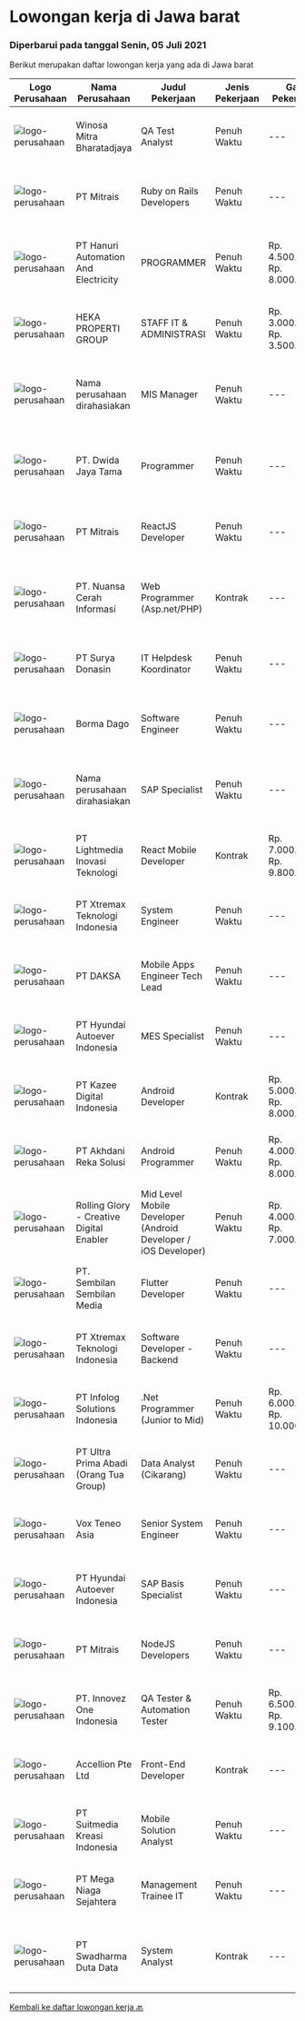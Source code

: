
  # Lowongan kerja di Jawa barat

  ### Diperbarui pada tanggal Senin, 05 Juli 2021

  Berikut merupakan daftar lowongan kerja yang ada di Jawa barat

  |Logo Perusahaan | Nama Perusahaan | Judul Pekerjaan | Jenis Pekerjaan | Gaji Pekerjaan | Lokasi | Deskripsi | Tanggal diunggah | Pranala |
  | -------------- | --------------- | --------------- | --------- | --------- | -------------- | ------- | ----------- | ----------- |
  |![logo-perusahaan](https://image-service-cdn.seek.com.au/cd823704551af28e73a2059691a6e200c86b8a5f/ee4dce1061f3f616224767ad58cb2fc751b8d2dc)|Winosa Mitra Bharatadjaya|QA Test Analyst|Penuh Waktu|---|Lampung|With the company growing, we are looking to expand the team with one or more Test Analyst(s). Our office is based in Bandar Lampung and candidates are...|Sabtu, 03 Juli 2021|https://www.jobstreet.co.id/id/job/qa-test-analyst-3570963?token=0~62846d7c-c38f-41fc-8642-43d05f364840&sectionRank=1&jobId=jobstreet-id-job-3570963|
|![logo-perusahaan](https://image-service-cdn.seek.com.au/969b0c47f133a1e0155056a5d964c63953dd6304/ee4dce1061f3f616224767ad58cb2fc751b8d2dc)|PT Mitrais|Ruby on Rails Developers|Penuh Waktu|---|Bali|Build your Career with Mitrais ! We're urgently looking for experienced Ruby On Rails  Developers to be part of our team for an immediate...|Senin, 05 Juli 2021|https://www.jobstreet.co.id/id/job/ruby-on-rails-developers-3571271?token=0~62846d7c-c38f-41fc-8642-43d05f364840&sectionRank=2&jobId=jobstreet-id-job-3571271|
|![logo-perusahaan](https://us.123rf.com/450wm/pavelstasevich/pavelstasevich1811/pavelstasevich181101027/112815900-stock-vector-no-image-available-icon-flat-vector.jpg?ver=6)|PT Hanuri Automation And Electricity|PROGRAMMER|Penuh Waktu|Rp. 4.500.000-Rp. 8.000.000|Bekasi|Tugas dan Tanggung Jawab: Berkonsultasi dan bekerja sama dengan tim engeering untuk memastikan kesesuaian antara program dan desain mechanical Membuat...|Sabtu, 03 Juli 2021|https://www.jobstreet.co.id/id/job/programmer-3564657?token=0~62846d7c-c38f-41fc-8642-43d05f364840&sectionRank=3&jobId=jobstreet-id-job-3564657|
|![logo-perusahaan](https://image-service-cdn.seek.com.au/ef206c9539866341ea425c0a70e17034afd75a94/ee4dce1061f3f616224767ad58cb2fc751b8d2dc)|HEKA PROPERTI GROUP|STAFF IT & ADMINISTRASI|Penuh Waktu|Rp. 3.000.000-Rp. 3.500.000|Bekasi|Deskripsi pekerjaan :1.Membuat , melakukan pemeliharaan dan pengembangan website2.Membuat , melakukan pemeliharaan dan pengembangan web...|Jumat, 02 Juli 2021|https://www.jobstreet.co.id/id/job/staff-it-administrasi-3570859?token=0~62846d7c-c38f-41fc-8642-43d05f364840&sectionRank=4&jobId=jobstreet-id-job-3570859|
|![logo-perusahaan](https://us.123rf.com/450wm/pavelstasevich/pavelstasevich1811/pavelstasevich181101027/112815900-stock-vector-no-image-available-icon-flat-vector.jpg?ver=6)|Nama perusahaan dirahasiakan|MIS Manager|Penuh Waktu|---|Bali|Pendidikan minimal S1 segala jurusan Memiliki pengetahuan mengenai PHP dan bahasa pemrograman lainnya atau menguasai jaringan Gaji negotiable...|Sabtu, 03 Juli 2021|https://www.jobstreet.co.id/id/job/mis-manager-3570970?token=0~62846d7c-c38f-41fc-8642-43d05f364840&sectionRank=5&jobId=jobstreet-id-job-3570970|
|![logo-perusahaan](https://image-service-cdn.seek.com.au/3b249129cbba29bd9f3d394682232c03bd705008/ee4dce1061f3f616224767ad58cb2fc751b8d2dc)|PT. Dwida Jaya Tama|Programmer|Penuh Waktu|---|Bogor|Tugas &amp; Tanggung Jawab: Merancang dan membuat aplikasi desktop dan web Melakukan pengembangan aplikasi secara internal untuk kebutuhan perusahaan...|Jumat, 02 Juli 2021|https://www.jobstreet.co.id/id/job/programmer-3563379?token=0~62846d7c-c38f-41fc-8642-43d05f364840&sectionRank=6&jobId=jobstreet-id-job-3563379|
|![logo-perusahaan](https://image-service-cdn.seek.com.au/969b0c47f133a1e0155056a5d964c63953dd6304/ee4dce1061f3f616224767ad58cb2fc751b8d2dc)|PT Mitrais|ReactJS Developer|Penuh Waktu|---|Bali|We're urgently looking for experienced ReactJS Developers to be part of our team for an immediate start.Our client is a consultancy focused company...|Senin, 05 Juli 2021|https://www.jobstreet.co.id/id/job/reactjs-developer-3571267?token=0~62846d7c-c38f-41fc-8642-43d05f364840&sectionRank=7&jobId=jobstreet-id-job-3571267|
|![logo-perusahaan](https://image-service-cdn.seek.com.au/ccc9351bdb2230a6a680c29475ae1d118c709938/ee4dce1061f3f616224767ad58cb2fc751b8d2dc)|PT. Nuansa Cerah Informasi|Web Programmer (Asp.net/PHP)|Kontrak|---|Bandung|Lulusan D3/S1 Jurusan Teknik Informatika/Manajemen Informatika/Sistem Informasi/Teknik Komputer Menguasai bahasa pemrograman web (Asp.net,PHP, pyton...|Minggu, 04 Juli 2021|https://www.jobstreet.co.id/id/job/web-programmer-asp-net-php-3565667?token=0~62846d7c-c38f-41fc-8642-43d05f364840&sectionRank=8&jobId=jobstreet-id-job-3565667|
|![logo-perusahaan](https://us.123rf.com/450wm/pavelstasevich/pavelstasevich1811/pavelstasevich181101027/112815900-stock-vector-no-image-available-icon-flat-vector.jpg?ver=6)|PT Surya Donasin|IT Helpdesk Koordinator|Penuh Waktu|---|Bandung|Kualifikasi : Min D3/S1 Informatika/Komputer Pengalaman Min 1 th di posisi yang sama Usia max 35 th Menguasai dalam database administrator terutama...|Jumat, 02 Juli 2021|https://www.jobstreet.co.id/id/job/it-helpdesk-koordinator-3570189?token=0~62846d7c-c38f-41fc-8642-43d05f364840&sectionRank=9&jobId=jobstreet-id-job-3570189|
|![logo-perusahaan](https://image-service-cdn.seek.com.au/cf732ca046c9249752db68d7f9155b75a7821cbc/ee4dce1061f3f616224767ad58cb2fc751b8d2dc)|Borma Dago|Software Engineer|Penuh Waktu|---|Bandung|As a software engineer in Borma Dago, you will work on a project in a small but professional software engineering team. The team is led by a...|Sabtu, 03 Juli 2021|https://www.jobstreet.co.id/id/job/software-engineer-3570957?token=0~62846d7c-c38f-41fc-8642-43d05f364840&sectionRank=10&jobId=jobstreet-id-job-3570957|
|![logo-perusahaan](https://us.123rf.com/450wm/pavelstasevich/pavelstasevich1811/pavelstasevich181101027/112815900-stock-vector-no-image-available-icon-flat-vector.jpg?ver=6)|Nama perusahaan dirahasiakan|SAP Specialist|Penuh Waktu|---|Jawa Barat|Job Summary :Responsible for configuring, maintaining, monitoring and troubleshooting SAP servers and databases.Requirement : Candidate must possess...|Sabtu, 03 Juli 2021|https://www.jobstreet.co.id/id/job/sap-specialist-3565239?token=0~62846d7c-c38f-41fc-8642-43d05f364840&sectionRank=11&jobId=jobstreet-id-job-3565239|
|![logo-perusahaan](https://image-service-cdn.seek.com.au/ebfe0f91667a47547f62ce1bea5320e2313e817f/ee4dce1061f3f616224767ad58cb2fc751b8d2dc)|PT Lightmedia Inovasi Teknologi|React Mobile Developer|Kontrak|Rp. 7.000.000-Rp. 9.800.000|Jawa Barat|Hallo, kami PT Lightmedia Inovasi Teknologi sedang mencari position full time React Developer.  Pekerjaan full time remote, yang artinya bisa dari...|Sabtu, 03 Juli 2021|https://www.jobstreet.co.id/id/job/react-mobile-developer-3570917?token=0~62846d7c-c38f-41fc-8642-43d05f364840&sectionRank=12&jobId=jobstreet-id-job-3570917|
|![logo-perusahaan](https://image-service-cdn.seek.com.au/ce74a79d8ea261e54cdae65dc8035221535675cf/ee4dce1061f3f616224767ad58cb2fc751b8d2dc)|PT Xtremax Teknologi Indonesia|System Engineer|Penuh Waktu|---|Bandung|As an Amazon Adventurer, you must be armed with the determination and fervor to conquer the Amazon forest with Powershell and other tools. This...|Sabtu, 03 Juli 2021|https://www.jobstreet.co.id/id/job/system-engineer-3559732?token=0~62846d7c-c38f-41fc-8642-43d05f364840&sectionRank=13&jobId=jobstreet-id-job-3559732|
|![logo-perusahaan](https://image-service-cdn.seek.com.au/f91d7a8347108b0d177cd67e8a0b14e983aff0d0/ee4dce1061f3f616224767ad58cb2fc751b8d2dc)|PT DAKSA|Mobile Apps Engineer Tech Lead|Penuh Waktu|---|Bandung|Responsibilities Lead mobile engineer team in developing solutions to meet current and future business needs. Inspire and motivate a high performing...|Minggu, 04 Juli 2021|https://www.jobstreet.co.id/id/job/mobile-apps-engineer-tech-lead-3560933?token=0~62846d7c-c38f-41fc-8642-43d05f364840&sectionRank=14&jobId=jobstreet-id-job-3560933|
|![logo-perusahaan](https://image-service-cdn.seek.com.au/6b27c1b5e1627dbb544ef316ebb60f2e612d82bc/ee4dce1061f3f616224767ad58cb2fc751b8d2dc)|PT Hyundai Autoever Indonesia|MES Specialist|Penuh Waktu|---|Bekasi|Purpose of PositionResponsible of MES (Manufacture Execution System), configure required changes on system derived from changes to the process,...|Kamis, 01 Juli 2021|https://www.jobstreet.co.id/id/job/mes-specialist-3563212?token=0~62846d7c-c38f-41fc-8642-43d05f364840&sectionRank=15&jobId=jobstreet-id-job-3563212|
|![logo-perusahaan](https://image-service-cdn.seek.com.au/2f73f015009719a2a165513ea13522700ae23008/ee4dce1061f3f616224767ad58cb2fc751b8d2dc)|PT Kazee Digital Indonesia|Android Developer|Kontrak|Rp. 5.000.000-Rp. 8.000.000|Bandung|Kandidat harus memiliki setidaknya Gelar Sarjana di Teknik (Komputer/Telekomunikasi), Ilmu Komputer/Teknologi Informasi atau setara Setidaknya...|Sabtu, 03 Juli 2021|https://www.jobstreet.co.id/id/job/android-developer-3560103?token=0~62846d7c-c38f-41fc-8642-43d05f364840&sectionRank=16&jobId=jobstreet-id-job-3560103|
|![logo-perusahaan](https://image-service-cdn.seek.com.au/6e8788e55b83d22af1022fe3067e73fdcb032b02/ee4dce1061f3f616224767ad58cb2fc751b8d2dc)|PT Akhdani Reka Solusi|Android Programmer|Penuh Waktu|Rp. 4.000.000-Rp. 8.000.000|Jakarta Pusat|PT. Akhdani Reka Solusi membuka lowongan 1 orang Junior Android Programmer, segera, full time dengan kualifikasi umum sebagai berikut: Pendidikan...|Kamis, 01 Juli 2021|https://www.jobstreet.co.id/id/job/android-programmer-3569487?token=0~62846d7c-c38f-41fc-8642-43d05f364840&sectionRank=17&jobId=jobstreet-id-job-3569487|
|![logo-perusahaan](https://image-service-cdn.seek.com.au/102dca1c75fb558e6532d8df396235b956dd0e8e/ee4dce1061f3f616224767ad58cb2fc751b8d2dc)|Rolling Glory - Creative Digital Enabler|Mid Level Mobile Developer (Android Developer / iOS Developer)|Penuh Waktu|Rp. 4.000.000-Rp. 7.000.000|Bandung|Rolling Glory is looking for an Android / iOS Developer, who  has experience in Android / iOS application development, has experience in publishing...|Jumat, 02 Juli 2021|https://www.jobstreet.co.id/id/job/mid-level-mobile-developer-android-developer-ios-developer-3563510?token=0~62846d7c-c38f-41fc-8642-43d05f364840&sectionRank=18&jobId=jobstreet-id-job-3563510|
|![logo-perusahaan](https://image-service-cdn.seek.com.au/32324723c190c098fc43079d59d475cc5a82e0c0/ee4dce1061f3f616224767ad58cb2fc751b8d2dc)|PT. Sembilan Sembilan Media|Flutter Developer|Penuh Waktu|---|Bogor|Job Description : Develop Mobile Application for Android &amp; IOS. Working closely with UI/UX designer to build a great user interface. Identify and...|Sabtu, 03 Juli 2021|https://www.jobstreet.co.id/id/job/flutter-developer-3564145?token=0~62846d7c-c38f-41fc-8642-43d05f364840&sectionRank=19&jobId=jobstreet-id-job-3564145|
|![logo-perusahaan](https://image-service-cdn.seek.com.au/ce74a79d8ea261e54cdae65dc8035221535675cf/ee4dce1061f3f616224767ad58cb2fc751b8d2dc)|PT Xtremax Teknologi Indonesia|Software Developer - Backend|Penuh Waktu|---|Bandung|Job Description As a Software Developer, specifically backend, you will be introduced to ASP.NET development platforms and will be actively involved...|Sabtu, 03 Juli 2021|https://www.jobstreet.co.id/id/job/software-developer-backend-3559714?token=0~62846d7c-c38f-41fc-8642-43d05f364840&sectionRank=20&jobId=jobstreet-id-job-3559714|
|![logo-perusahaan](https://image-service-cdn.seek.com.au/1d21ca4daf4f72fb4e90608460a8bf4a720d1b14/ee4dce1061f3f616224767ad58cb2fc751b8d2dc)|PT Infolog Solutions Indonesia|.Net Programmer (Junior to Mid)|Penuh Waktu|Rp. 6.000.000-Rp. 10.000.000|Jakarta Barat|About Us: Infolog is a Singapore Software &amp; Consultancy Company focuses in Warehouse Management System &amp; Transport System as well Warehouse...|Kamis, 01 Juli 2021|https://www.jobstreet.co.id/id/job/net-programmer-junior-to-mid-3562467?token=0~62846d7c-c38f-41fc-8642-43d05f364840&sectionRank=21&jobId=jobstreet-id-job-3562467|
|![logo-perusahaan](https://image-service-cdn.seek.com.au/a6d82c81034bb669cb2e04c402227121e213538c/ee4dce1061f3f616224767ad58cb2fc751b8d2dc)|PT Ultra Prima Abadi (Orang Tua Group)|Data Analyst (Cikarang)|Penuh Waktu|---|Cikarang|Job Description: Interpret data, analyze results using statistical techniques and provide ongoing reports Work closely with management to prioritize...|Jumat, 02 Juli 2021|https://www.jobstreet.co.id/id/job/data-analyst-cikarang-3570190?token=0~62846d7c-c38f-41fc-8642-43d05f364840&sectionRank=22&jobId=jobstreet-id-job-3570190|
|![logo-perusahaan](https://image-service-cdn.seek.com.au/39ab418e6863676ba5cdd1a7c1a0cf8d2bb2f6ec/ee4dce1061f3f616224767ad58cb2fc751b8d2dc)|Vox Teneo Asia|Senior System Engineer|Penuh Waktu|---|Bandung|Vox Teneo is a human sized web application development and MSP, located in Bandung, specialized in web solutions for worldwide customers. We are...|Jumat, 02 Juli 2021|https://www.jobstreet.co.id/id/job/senior-system-engineer-3563547?token=0~62846d7c-c38f-41fc-8642-43d05f364840&sectionRank=23&jobId=jobstreet-id-job-3563547|
|![logo-perusahaan](https://image-service-cdn.seek.com.au/6b27c1b5e1627dbb544ef316ebb60f2e612d82bc/ee4dce1061f3f616224767ad58cb2fc751b8d2dc)|PT Hyundai Autoever Indonesia|SAP Basis Specialist|Penuh Waktu|---|Bekasi|Purpose of Position Responsible of SAP Applications operations, installation upgrade and support. Provide guidance and help to Team and Key Users...|Sabtu, 03 Juli 2021|https://www.jobstreet.co.id/id/job/sap-basis-specialist-3565271?token=0~62846d7c-c38f-41fc-8642-43d05f364840&sectionRank=24&jobId=jobstreet-id-job-3565271|
|![logo-perusahaan](https://image-service-cdn.seek.com.au/969b0c47f133a1e0155056a5d964c63953dd6304/ee4dce1061f3f616224767ad58cb2fc751b8d2dc)|PT Mitrais|NodeJS Developers|Penuh Waktu|---|Bali|Build your Career with Mitrais! We're urgently looking for experienced NodeJS Developers to be part of our team for an immediate start.Our client is a...|Kamis, 01 Juli 2021|https://www.jobstreet.co.id/id/job/nodejs-developers-3557891?token=0~62846d7c-c38f-41fc-8642-43d05f364840&sectionRank=25&jobId=jobstreet-id-job-3557891|
|![logo-perusahaan](https://image-service-cdn.seek.com.au/b298687ae02f9798573838624580ad51c34fe2f1/ee4dce1061f3f616224767ad58cb2fc751b8d2dc)|PT. Innovez One Indonesia|QA Tester & Automation Tester|Penuh Waktu|Rp. 6.500.000-Rp. 9.100.000|Jakarta Raya|We are looking for experienced people in the field of Quality Assurance and Software Test Automation to join our IT team. Your new role will see you...|Jumat, 02 Juli 2021|https://www.jobstreet.co.id/id/job/qa-tester-automation-tester-3570734?token=0~62846d7c-c38f-41fc-8642-43d05f364840&sectionRank=26&jobId=jobstreet-id-job-3570734|
|![logo-perusahaan](https://image-service-cdn.seek.com.au/7cddc734074f94ed4e5e7dc015a44e05f3e2a69a/ee4dce1061f3f616224767ad58cb2fc751b8d2dc)|Accellion Pte Ltd|Front-End Developer|Kontrak|---|Bandung|Company OverviewAccellion, Inc. enables enterprise organizations to securely connect all their content to the people and systems that are part of...|Jumat, 02 Juli 2021|https://www.jobstreet.co.id/id/job/front-end-developer-8647084/origin/sg?token=0~62846d7c-c38f-41fc-8642-43d05f364840&sectionRank=27&jobId=jobstreet-sg-job-8647084|
|![logo-perusahaan](https://image-service-cdn.seek.com.au/d1d6d9e7af7147dee7b7111b97e67641fcf252e0/ee4dce1061f3f616224767ad58cb2fc751b8d2dc)|PT Suitmedia Kreasi Indonesia|Mobile Solution Analyst|Penuh Waktu|---|Jakarta Raya|Role: You will analyze, design, and deliver high-quality mobile applications. Responsibilities: Conduct research to understand what clients need and...|Rabu, 30 Juni 2021|https://www.jobstreet.co.id/id/job/mobile-solution-analyst-3568635?token=0~62846d7c-c38f-41fc-8642-43d05f364840&sectionRank=28&jobId=jobstreet-id-job-3568635|
|![logo-perusahaan](https://image-service-cdn.seek.com.au/8a8f8e9181c7cd596f744aa8aec595b85f641dc0/ee4dce1061f3f616224767ad58cb2fc751b8d2dc)|PT Mega Niaga Sejahtera|Management Trainee IT|Penuh Waktu|---|Bogor|Persyaratan: Pendidikan minimal S1 Komputer Pengalaman minimal 2 tahun Menguasai konsep jaringan, sistem terintegrasi, routing, subnetting, vlan dan...|Selasa, 29 Juni 2021|https://www.jobstreet.co.id/id/job/management-trainee-it-3567728?token=0~62846d7c-c38f-41fc-8642-43d05f364840&sectionRank=29&jobId=jobstreet-id-job-3567728|
|![logo-perusahaan](https://image-service-cdn.seek.com.au/c9726dd48637f2122e69fa4f05bdeddb6166e3b5/ee4dce1061f3f616224767ad58cb2fc751b8d2dc)|PT Swadharma Duta Data|System Analyst|Kontrak|---|Jakarta Raya|1. Pendidikan S1: Ilmu Komputer/Informatika/Sistem Informasi2. Berpengalaman sebagai system analyst minimal 2 th3. Mengerti SDLC dan UML (Unified...|Kamis, 01 Juli 2021|https://www.jobstreet.co.id/id/job/system-analyst-3563006?token=0~62846d7c-c38f-41fc-8642-43d05f364840&sectionRank=30&jobId=jobstreet-id-job-3563006|


  [Kembali ke daftar lowongan kerja 🔙](../README.md#daftar-lowongan-kerja)
  